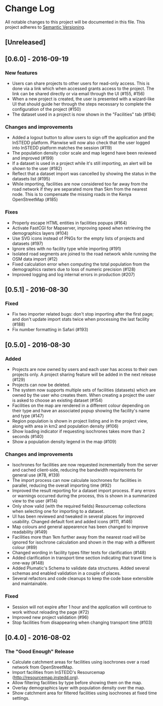 # Change Log
All notable changes to this project will be documented in this file.
This project adheres to [Semantic Versioning](http://semver.org/).

## [Unreleased]

## [0.6.0] - 2016-09-19
### New features
- Users can share projects to other users for read-only access. This is done via
  a link which when accessed grants access to the project. The link can be
  shared directly or via email through the UI (#155, #156)
- When a new project is created, the user is presented with a wizard-like UI
  that should guide her through the steps necessary to complete the
  configuration of the project (#150)
- The dataset used in a project is now shown in the "Facilities" tab (#194)

### Changes and improvements
- Added a logout button to allow users to sign off the application and the
  InSTEDD platform. Planwise will now also check that the user logged into
  InSTEDD platform matches the session (#119)
- The population density color scale and map legend have been reviewed and
  improved (#199)
- If a dataset is used in a project while it's still importing, an alert will be
  shown to the user (#182)
- Reflect that a dataset import was cancelled by showing the status in the
  datasets list (#195)
- While importing, facilities are now considered too far away from the road
  network if they are separated more than 5km from the nearest node. This is to
  compensate the missing roads in the Kenya OpenStreetMap (#185)

### Fixes
- Properly escape HTML entities in facilities popups (#164)
- Activate FastCGI for Mapserver, improving speed when retrieving the
  demographics layers (#104)
- Use SVG icons instead of PNGs for the empty lists of projects and datasets
  (#197)
- Ignore sites with no facility type while importing (#191)
- Isolated road segments are joined to the road network while running the OSM
  data import (#12)
- Fixed calculation error when computing the total population from the
  demographics rasters due to loss of numeric precision (#128)
- Improved logging and log internal errors in production (#207)

## [0.5.1] - 2016-08-30
### Fixed
- Fix two importer related bugs: don't stop importing after the first page; and
  don't update import stats twice when processing the last facility (#188)
- Fix number formatting in Safari (#193)

## [0.5.0] - 2016-08-30
### Added
- Projects are now owned by users and each user has access to their own projects
  only. A project sharing feature will be added in the next release (#129)
- Projects can now be deleted.
- The system now supports multiple sets of facilities (datasets) which are owned
  by the user who creates them. When creating a project the user is asked to
  choose an existing dataset (#154)
- Facilities on the map are rendered in a different colour depending on their
  type and have an associated popup showing the facility's name and type (#147)
- Region population is shown in project listing and in the project view, along
  with area in km2 and population density (#106)
- Show loading indicator if requesting isochrones takes more than 2 seconds (#140)
- Show a population density legend in the map (#109)

### Changes and improvements
- Isochrones for facilities are now requested incrementally from the server and
  cached client-side, reducing the bandwidth requirements for general use (#78, #139)
- The import process can now calculate isochrones for facilities in parallel,
  reducing the overall importing time (#92)
- Improved the result reporting for a dataset import process. If any errors or
  warnings occurred during the process, this is shown in a summarized view to
  the user (#114)
- Only show valid (with the required fields) Resourcemap collections when
  selecting one for importing to a dataset.
- UI has been reviewed and tweaked in several places for improved usability.
  Changed default font and added icons (#111, #146)
- Map colours and general appearence has been changed to improve readability (#149)
- Facilities more than 1km further away from the nearest road will be ignored
  for isochrone calculation and shown in the map with a different colour (#89)
- Changed wording in facility types filter texts for clarification (#148)
- Added clarification in transport time section indicating that travel time is
  one-way (#148)
- Added Plumatic's Schema to validate data structures. Added several schemas and
  enabled validation in a couple of places.
- Several refactors and code cleanups to keep the code base extensible and
  maintainable.

### Fixed
- Session will not expire after 1 hour and the application will continue to work
  without reloading the page (#72)
- Improved new project validation (#96)
- Stop facilities from disappearing when changing transport time (#103)

## [0.4.0] - 2016-08-02
### The "Good Enough" Release

- Calculate catchment areas for facilities using isochrones over a road network
  from OpenStreetMap.
- Import facilities from InSTEDD's Resourcemap (http://resourcemap.instedd.org).
- Allow filtering facilities by type before showing them on the map.
- Overlay demographics layer with population density over the map.
- Show catchment area for filtered facilities using isochrones at fixed time settings.
